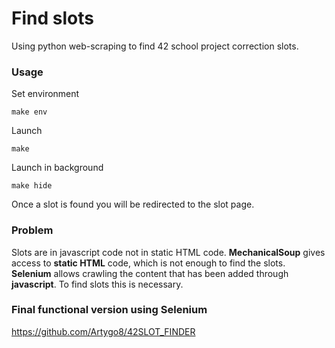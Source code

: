 # Find slots

Using python web-scraping to find 42 school project correction slots.

### Usage

  Set environment

  ```
  make env
  ```

  Launch

  ```
  make
  ```
  Launch in background

  ```
  make hide
  ```

Once a slot is found you will be redirected to the slot page.

### Problem

Slots are in javascript code not in static HTML code. **MechanicalSoup** gives access to **static HTML** code, which is not enough to find the slots. **Selenium** allows crawling the content that has been added through **javascript**. To find slots this is necessary.

### Final functional version using Selenium
https://github.com/Artygo8/42SLOT_FINDER
